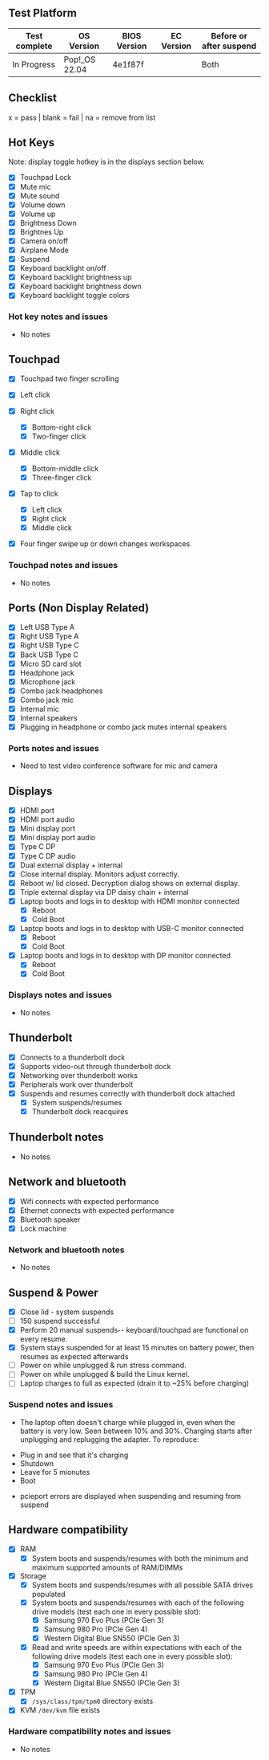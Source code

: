 ## Test Platform

| Test complete | OS Version     | BIOS Version | EC Version | Before or after suspend |
| ------------- | -------------- | ------------ | ---------- | ----------------------- |
| In Progress     | Pop!\_OS 22.04 | 4e1f87f      |     | Both                    |

## Checklist
x = pass | blank = fail | na = remove from list

## Hot Keys

Note: display toggle hotkey is in the displays section below.

- [x] Touchpad Lock
- [x] Mute mic
- [x] Mute sound
- [x] Volume down
- [x] Volume up
- [x] Brightness Down
- [x] Brightnes Up
- [x] Camera on/off
- [x] Airplane Mode
- [x] Suspend
- [x] Keyboard backlight on/off
- [x] Keyboard backlight brightness up
- [x] Keyboard backlight brightness down
- [x] Keyboard backlight toggle colors

### Hot key notes and issues

- No notes 

## Touchpad

- [x] Touchpad two finger scrolling 
- [x] Left click
- [x] Right click
    - [x] Bottom-right click
    - [x] Two-finger click
- [x] Middle click
    - [x] Bottom-middle click
    - [x] Three-finger click
- [x] Tap to click
    - [x] Left click
    - [x] Right click
    - [x] Middle click
- [x] Four finger swipe up or down changes workspaces


### Touchpad notes and issues

- No notes 

## Ports (Non Display Related)

- [x] Left USB Type A
- [x] Right USB Type A
- [x] Right USB Type C
- [x] Back USB Type C
- [x] Micro SD card slot
- [x] Headphone jack
- [x] Microphone jack
- [x] Combo jack headphones
- [x] Combo jack mic
- [x] Internal mic
- [x] Internal speakers
- [x] Plugging in headphone or combo jack mutes internal speakers

### Ports notes and issues

- Need to test video conference software for mic and camera

## Displays

- [x] HDMI port
- [x] HDMI port audio
- [x] Mini display port
- [x] Mini display port audio
- [x] Type C DP
- [x] Type C DP audio
- [x] Dual external display + internal
- [x] Close internal display. Monitors adjust correctly.
- [x] Reboot w/ lid closed. Decryption dialog shows on external display.
- [x] Triple external display via DP daisy chain + internal
- [x] Laptop boots and logs in to desktop with HDMI monitor connected
    - [x] Reboot
    - [x] Cold Boot
- [x] Laptop boots and logs in to desktop with USB-C monitor connected
    - [x] Reboot
    - [x] Cold Boot
- [x] Laptop boots and logs in to desktop with DP monitor connected
    - [x] Reboot
    - [x] Cold Boot

### Displays notes and issues

- No notes 

## Thunderbolt

- [x] Connects to a thunderbolt dock
- [x] Supports video-out through thunderbolt dock
- [x] Networking over thunderbolt works
- [x] Peripherals work over thunderbolt
- [x] Suspends and resumes correctly with thunderbolt dock attached
    - [x] System suspends/resumes
    - [x] Thunderbolt dock reacquires

## Thunderbolt notes

- No notes 

## Network and bluetooth

- [x] Wifi connects with expected performance
- [x] Ethernet connects with expected performance
- [x] Bluetooth speaker
- [x] Lock machine

### Network and bluetooth notes

- No notes

## Suspend & Power

- [x] Close lid - system suspends
- [ ] 150 suspend successful
- [x] Perform 20 manual suspends-- keyboard/touchpad are functional on every resume.
- [x] System stays suspended for at least 15 minutes on battery power, then resumes as expected afterwards
- [ ] Power on while unplugged & run stress command.
- [ ] Power on while unplugged & build the Linux kernel.
- [ ] Laptop charges to full as expected (drain it to ~25% before charging)

### Suspend notes and issues

- The laptop often doesn't charge while plugged in, even when the battery is very low. Seen between 10% and 30%. Charging starts after unplugging and replugging the adapter. To reproduce:

* Plug in and see that it's charging
* Shutdown
* Leave for 5 mionutes
* Boot

- pcieport errors are displayed when suspending and resuming from suspend

## Hardware compatibility

- [x] RAM
    - [x] System boots and suspends/resumes with both the minimum and maximum supported amounts of RAM/DIMMs
- [x] Storage
    - [x] System boots and suspends/resumes with all possible SATA drives populated
    - [x] System boots and suspends/resumes with each of the following drive models (test each one in every possible slot):
        - [x] Samsung 970 Evo Plus (PCIe Gen 3)
        - [x] Samsung 980 Pro (PCIe Gen 4)
        - [x] Western Digital Blue SN550 (PCIe Gen 3)
    - [x] Read and write speeds are within expectations with each of the following drive models (test each one in every possible slot):
        - [x] Samsung 970 Evo Plus (PCIe Gen 3)
        - [x] Samsung 980 Pro (PCIe Gen 4)
        - [x] Western Digital Blue SN550 (PCIe Gen 3)
- [x] TPM
    - [x] `/sys/class/tpm/tpm0` directory exists
- [x] KVM `/dev/kvm` file exists

### Hardware compatibility notes and issues

- No notes

